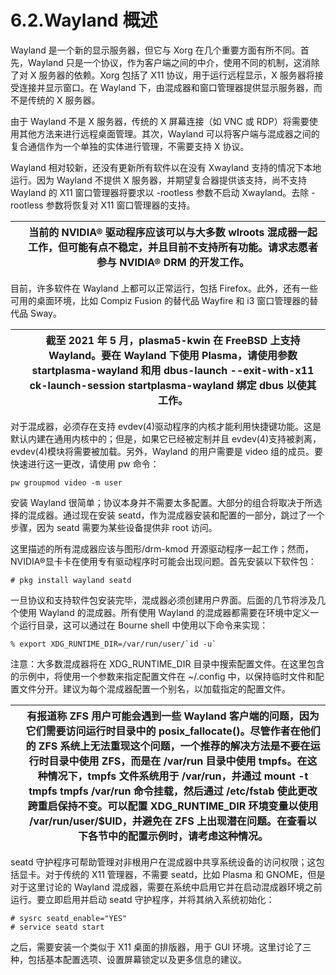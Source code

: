 # 6.2.Wayland 概述

Wayland 是一个新的显示服务器，但它与 Xorg 在几个重要方面有所不同。首先，Wayland 只是一个协议，作为客户端之间的中介，使用不同的机制，这消除了对 X 服务器的依赖。Xorg 包括了 X11 协议，用于运行远程显示，X 服务器将接受连接并显示窗口。在 Wayland 下，由混成器和窗口管理器提供显示服务器，而不是传统的 X 服务器。

由于 Wayland 不是 X 服务器，传统的 X 屏幕连接（如 VNC 或 RDP）将需要使用其他方法来进行远程桌面管理。其次，Wayland 可以将客户端与混成器之间的复合通信作为一个单独的实体进行管理，不需要支持 X 协议。

Wayland 相对较新，还没有更新所有软件以在没有 Xwayland 支持的情况下本地运行。因为 Wayland 不提供 X 服务器，并期望复合器提供该支持，尚不支持 Wayland 的 X11 窗口管理器将要求以 -rootless 参数不启动 Xwayland。去除 -rootless 参数将恢复对 X11 窗口管理器的支持。

|  | 当前的 NVIDIA® 驱动程序应该可以与大多数 wlroots 混成器一起工作，但可能有点不稳定，并且目前不支持所有功能。请求志愿者参与 NVIDIA® DRM 的开发工作。|
| -- | ------------------------------------------------------------------------------------------------------------------------------------------------- |

目前，许多软件在 Wayland 上都可以正常运行，包括 Firefox。此外，还有一些可用的桌面环境，比如 Compiz Fusion 的替代品 Wayfire 和 i3 窗口管理器的替代品 Sway。

|  | 截至 2021 年 5 月，plasma5-kwin 在 FreeBSD 上支持 Wayland。要在 Wayland 下使用 Plasma，请使用参数 startplasma-wayland 和用 dbus-launch --exit-with-x11 ck-launch-session startplasma-wayland 绑定 dbus 以使其工作。|
| -- | --------------------------------------------------------------------------------------------------------------------------------------------------------------------------------------------------------------------- |

对于混成器，必须存在支持 evdev(4)驱动程序的内核才能利用快捷键功能。这是默认内建在通用内核中的；但是，如果它已经被定制并且 evdev(4)支持被剥离，evdev(4)模块将需要被加载。另外，Wayland 的用户需要是 video 组的成员。要快速进行这一更改，请使用 pw 命令：

```
pw groupmod video -m user
```

安装 Wayland 很简单；协议本身并不需要太多配置。大部分的组合将取决于所选择的混成器。通过现在安装 seatd，作为混成器安装和配置的一部分，跳过了一个步骤，因为 seatd 需要为某些设备提供非 root 访问。

这里描述的所有混成器应该与图形/drm-kmod 开源驱动程序一起工作；然而，NVIDIA®显卡卡在使用专有驱动程序时可能会出现问题。首先安装以下软件包：

```
# pkg install wayland seatd
```

一旦协议和支持软件包安装完毕，混成器必须创建用户界面。后面的几节将涉及几个使用 Wayland 的混成器。所有使用 Wayland 的混成器都需要在环境中定义一个运行目录，这可以通过在 Bourne shell 中使用以下命令来实现：

```
% export XDG_RUNTIME_DIR=/var/run/user/`id -u`
```

注意：大多数混成器将在 XDG_RUNTIME_DIR 目录中搜索配置文件。在这里包含的示例中，将使用一个参数来指定配置文件在 ~/.config 中，以保持临时文件和配置文件分开。建议为每个混成器配置一个别名，以加载指定的配置文件。

|  | 有报道称 ZFS 用户可能会遇到一些 Wayland 客户端的问题，因为它们需要访问运行时目录中的 posix_fallocate()。尽管作者在他们的 ZFS 系统上无法重现这个问题，一个推荐的解决方法是不要在运行时目录中使用 ZFS，而是在 /var/run 目录中使用 tmpfs。在这种情况下，tmpfs 文件系统用于 /var/run，并通过 mount -t tmpfs tmpfs /var/run 命令挂载，然后通过 /etc/fstab 使此更改跨重启保持不变。可以配置 XDG_RUNTIME_DIR 环境变量以使用 /var/run/user/$UID，并避免在 ZFS 上出现潜在问题。在查看以下各节中的配置示例时，请考虑这种情况。|
| -- | ------------------------------------------------------------------------------------------------------------------------------------------------------------------------------------------------------------------------------------------------------------------------------------------------------------------------------------------------------------------------------------------------------------------------------------------------------------------------------------------------------------------------- |

seatd 守护程序可帮助管理对非根用户在混成器中共享系统设备的访问权限；这包括显卡。对于传统的 X11 管理器，不需要 seatd，比如 Plasma 和 GNOME，但是对于这里讨论的 Wayland 混成器，需要在系统中启用它并在启动混成器环境之前运行。要立即启用并启动 seatd 守护程序，并将其纳入系统初始化：

```
# sysrc seatd_enable="YES"
# service seatd start
```

之后，需要安装一个类似于 X11 桌面的排版器，用于 GUI 环境。这里讨论了三种，包括基本配置选项、设置屏幕锁定以及更多信息的建议。
